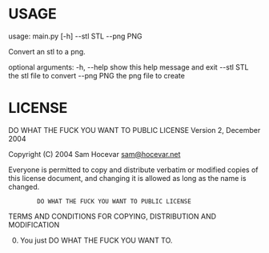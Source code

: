 # USAGE

usage: main.py [-h] --stl STL --png PNG

Convert an stl to a png.

optional arguments:
  -h, --help  show this help message and exit
  --stl STL   the stl file to convert
  --png PNG   the png file to create

# LICENSE

DO WHAT THE FUCK YOU WANT TO PUBLIC LICENSE 
                    Version 2, December 2004 

 Copyright (C) 2004 Sam Hocevar <sam@hocevar.net> 

 Everyone is permitted to copy and distribute verbatim or modified 
 copies of this license document, and changing it is allowed as long 
 as the name is changed. 

            DO WHAT THE FUCK YOU WANT TO PUBLIC LICENSE 
   TERMS AND CONDITIONS FOR COPYING, DISTRIBUTION AND MODIFICATION 

  0. You just DO WHAT THE FUCK YOU WANT TO.



